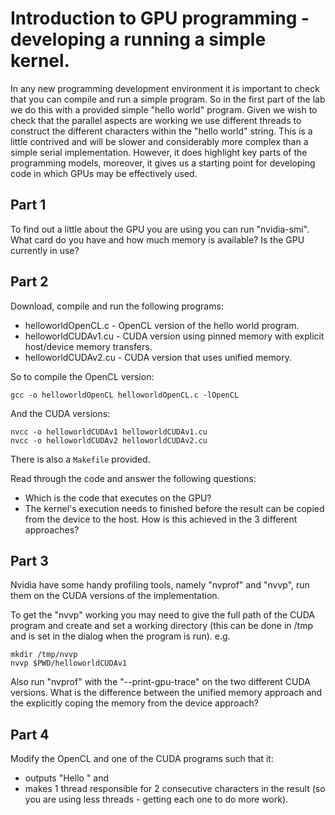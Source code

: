 # Introduction to GPU programming - developing a running a simple kernel. 

In any new programming development environment it is important to check that you can compile and run a simple program.  So in the first part of the lab we do this with a provided simple "hello world" program.   Given we wish to check that the parallel aspects are working we use different threads to construct the different characters within the "hello world" string.  This is a little contrived and will be slower and considerably more complex than a simple serial implementation.  However, it does highlight key parts of the programming models,  moreover, it gives us a starting point for developing code in which GPUs may be effectively used.

## Part 1

To find out a little about the GPU you are using you can run "nvidia-smi".  What card do you have and how much memory is available?  Is the GPU currently in use?

## Part 2

Download, compile and run the following programs:
+ helloworldOpenCL.c - OpenCL version of the hello world program.
+ helloworldCUDAv1.cu - CUDA version using pinned memory with explicit host/device memory transfers.  
+ helloworldCUDAv2.cu - CUDA version that uses unified memory.

So to compile the OpenCL version:
```
gcc -o helloworldOpenCL helloworldOpenCL.c -lOpenCL
```

And the CUDA versions:
```
nvcc -o helloworldCUDAv1 helloworldCUDAv1.cu
nvcc -o helloworldCUDAv2 helloworldCUDAv2.cu
```

There is also a `Makefile` provided. 


Read through the code and answer the following questions:
+ Which is the code that executes on the GPU?
+ The kernel's execution needs to finished before the result can be copied from the device to the host.  How is this achieved in the 3 different approaches?

## Part 3

Nvidia have some handy profiling tools, namely "nvprof" and "nvvp",  run them on the CUDA versions of the implementation.   

To get the "nvvp" working you may need to give the full path of the CUDA program and create and set a working directory (this can be done in /tmp and is set in the dialog when the program is run). e.g.

```
mkdir /tmp/nvvp
nvvp $PWD/helloworldCUDAv1
```


Also run "nvprof" with the "--print-gpu-trace" on the two different CUDA versions.  What is the difference between the unified memory approach and the explicitly coping the memory from the device approach?

## Part 4


Modify the OpenCL and one of the CUDA programs such that it:
+ outputs "Hello <your name>" and  
+ makes 1 thread responsible for 2 consecutive characters in the result (so you are using less threads - getting each one to do more work). 







